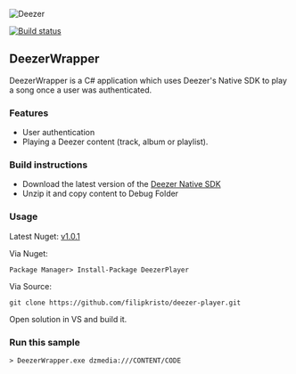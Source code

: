 ![Deezer](http://cdn-files.deezer.com/img/press/new_logo_white.jpg "Deezer") 

[![Build status](https://ci.appveyor.com/api/projects/status/55rxjeaqwyrm618p?svg=true)](https://ci.appveyor.com/project/filipkristo/deezer-player)

## DeezerWrapper

DeezerWrapper is a C# application which uses Deezer's Native SDK to play a song once a user was authenticated.

### Features

 - User authentication
 - Playing a Deezer content (track, album or playlist).

### Build instructions

* Download the latest version of the [Deezer Native SDK][1]
* Unzip it and copy content to Debug Folder

### Usage

Latest Nuget: [v1.0.1](https://www.nuget.org/packages/DeezerPlayer/)

Via Nuget:
```
Package Manager> Install-Package DeezerPlayer
```

Via Source: 
```
git clone https://github.com/filipkristo/deezer-player.git
```

Open solution in VS and build it.


### Run this sample

```
> DeezerWrapper.exe dzmedia:///CONTENT/CODE
```


 [1]: http://developers.deezer.com/sdk/native
